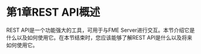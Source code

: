 # 第1章REST API概述

REST API是一个功能强大的工具，可用于与FME Server进行交互。本节介绍它是什么以及如何使用它。在本节结束时，您应该能够了解REST API是什么以及将来如何使用它。


